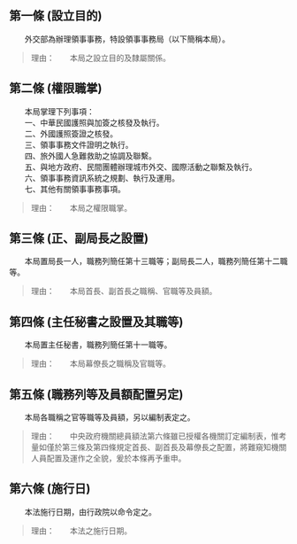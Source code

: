 第一條 (設立目的)
-----------------
　　外交部為辦理領事事務，特設領事事務局（以下簡稱本局）。  
> 理由：　　本局之設立目的及隸屬關係。



第二條 (權限職掌)
-----------------
　　本局掌理下列事項：  
　　一、中華民國護照與加簽之核發及執行。  
　　二、外國護照簽證之核發。  
　　三、領事事務文件證明之執行。  
　　四、旅外國人急難救助之協調及聯繫。  
　　五、與地方政府、民間團體辦理城市外交、國際活動之聯繫及執行。  
　　六、領事事務資訊系統之規劃、執行及運用。  
　　七、其他有關領事事務事項。  
> 理由：　　本局之權限職掌。



第三條 (正、副局長之設置)
-------------------------
　　本局置局長一人，職務列簡任第十三職等；副局長二人，職務列簡任第十二職等。  
> 理由：　　本局首長、副首長之職稱、官職等及員額。



第四條 (主任秘書之設置及其職等)
-------------------------------
　　本局置主任秘書，職務列簡任第十一職等。  
> 理由：　　本局幕僚長之職稱及官職等。



第五條 (職務列等及員額配置另定)
-------------------------------
　　本局各職稱之官等職等及員額，另以編制表定之。  
> 理由：　　中央政府機關總員額法第六條雖已授權各機關訂定編制表，惟考量如僅於第三條及第四條規定首長、副首長及幕僚長之配置，將難窺知機關人員配置及運作之全貌，爰於本條再予重申。



第六條 (施行日)
---------------
　　本法施行日期，由行政院以命令定之。  
> 理由：　　本法之施行日期。